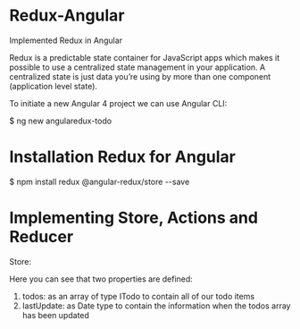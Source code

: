# Redux-Angular
Implemented Redux in Angular

Redux is a predictable state container for JavaScript apps which makes it possible to use a centralized state management in your application. A centralized state is just data you’re using by more than one component (application level state).

To initiate a new Angular 4 project we can use Angular CLI:

$ ng new angularedux-todo

# Installation Redux for Angular

$ npm install redux @angular-redux/store --save

# Implementing Store, Actions and Reducer

Store:

Here you can see that two properties are defined:

1) todos: as an array of type ITodo to contain all of our todo items
2) lastUpdate: as Date type to contain the information when the todos array has been updated